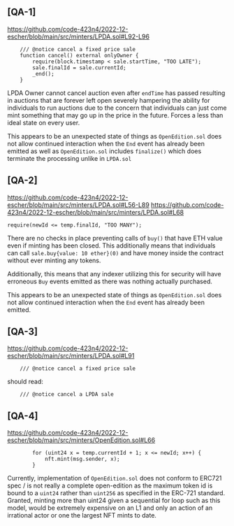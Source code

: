## [QA-1] 

https://github.com/code-423n4/2022-12-escher/blob/main/src/minters/LPDA.sol#L92-L96

```
    /// @notice cancel a fixed price sale
    function cancel() external onlyOwner {
        require(block.timestamp < sale.startTime, "TOO LATE");
        sale.finalId = sale.currentId;
        _end();
    }
```

LPDA Owner cannot cancel auction even after `endTime` has passed resulting in auctions that are forever left open severely hampering the ability for individuals to run auctions due to the concern that individuals can just come mint something that may go up in the price in the future. Forces a less than ideal state on every user.

This appears to be an unexpected state of things as `OpenEdition.sol` does not allow continued interaction when the `End` event has already been emitted as well as `OpenEdition.sol` includes `finalize()` which does terminate the processing unlike in `LPDA.sol`

## [QA-2] 

https://github.com/code-423n4/2022-12-escher/blob/main/src/minters/LPDA.sol#L56-L89
https://github.com/code-423n4/2022-12-escher/blob/main/src/minters/LPDA.sol#L68

```
require(newId <= temp.finalId, "TOO MANY");
```

There are no checks in place preventing calls of `buy()` that have ETH value even if minting has been closed. This additionally means that individuals can call `sale.buy{value: 10 ether}(0)` and have money inside the contract without ever minting any tokens.

Additionally, this means that any indexer utilizing this for security will have erroneous `Buy` events emitted as there was nothing actually purchased.

This appears to be an unexpected state of things as `OpenEdition.sol` does not allow continued interaction when the `End` event has already been emitted.

## [QA-3] 

https://github.com/code-423n4/2022-12-escher/blob/main/src/minters/LPDA.sol#L91

```
    /// @notice cancel a fixed price sale
```

should read:

```
    /// @notice cancel a LPDA sale
```

## [QA-4]

https://github.com/code-423n4/2022-12-escher/blob/main/src/minters/OpenEdition.sol#L66

```
        for (uint24 x = temp.currentId + 1; x <= newId; x++) {
            nft.mint(msg.sender, x);
        }
```

Currently, implementation of `OpenEdition.sol` does not conform to ERC721 spec / is not really a complete open-edition as the maximum token id is bound to a `uint24` rather than `uint256` as specified in the ERC-721 standard. Granted, minting more than uint24 given a sequential for loop such as this model, would be extremely expensive on an L1 and only an action of an irrational actor or one the largest NFT mints to date.